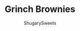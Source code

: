 ---
layout: ../../layouts/MarkdownPostLayout.astro
title: Grinch Brownies
author: ShugarySweets
pubDate: 2019-12-05
description: "Thick and fudgy Chocolate Brownies. Grinch brownies with a green mint ganache, mint Oreos, and red hot candies! Perfect for Christmas."
image_url: https://www.shugarysweets.com/wp-content/uploads/2019/11/grinch-brownies-1.jpg
tags: ["Brownies and Bars","American"]
calories: 450
protein: 5
carbohydrates: 55
fats: 25
fiber: 2
ingredients: ["1 cup unsalted butter","1/2 cup semi-sweet chocolate morsels","2 cups granulated sugar","4 large eggs","1 teaspoon vanilla extract","3/4 cup unsweetened cocoa powder","1 cup all-purpose flour","1/2 teaspoon kosher salt","1/2 teaspoon baking powder","2 cups white chocolate chips (11 ounce package)","1/2 cup heavy whipping cream","20 mint oreo cookies","1/4 teaspoon peppermint extract","1 drop green food coloring","2 Tablespoons cinnamon red hot candies"]
serves: 16
time: "55 minutes"
prepTime: "20 minutes"
instructions: ["Preheat oven to 350°F. Line a 9-inch baking dish with parchment paper. Set aside.","In a medium sized saucepan, melt butter over medium heat. Remove from heat and add in chocolate chips and sugar.","Stir until chocolate is completely melted. Add in eggs, one at a time, stirring completely after each addition. Stir in vanilla.","Add the cocoa powder, flour, salt, and baking powder. Using big strokes, stir in JUST until mixed and no longer see dry ingredients. DO NOT BEAT OR OVER STIR.","Pour batter into dish and bake for about 35 minutes. Remove from oven and cool completely before adding topping.","After the brownies have cooled, prepare the mint ganache topping.","In a heat safe bowl or double boiler over simmering water, add white chocolate and heavy cream. Stir until chocolate has fully melted.","Remove from heat and stir in peppermint extract and green food coloring.","Pour ganache over brownies and top immediately with chopped Oreos and red hot candies.","Allow to set, for about one hour. Cut and enjoy."]
nutrition: ["450 calories","55 grams carbohydrates","90 milligrams cholesterol","25 grams fat","2 grams fiber","5 grams protein","14 grams saturated fat","105 milligrams sodium","43 grams sugar","0 grams trans fat","8 grams unsaturated fat"]
---